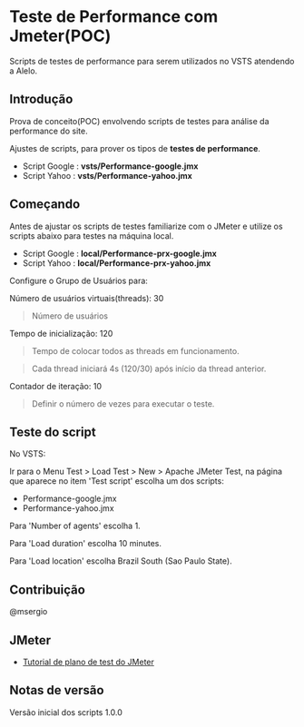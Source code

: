 # Teste de Performance com Jmeter(POC)
Scripts de testes de performance para serem utilizados no VSTS atendendo a Alelo.

## Introdução
Prova de conceito(POC) envolvendo scripts de testes para análise da performance do site.

Ajustes de scripts, para prover os tipos de **testes de performance**. 
- Script Google : **vsts/Performance-google.jmx**
- Script Yahoo : **vsts/Performance-yahoo.jmx**

## Começando
Antes de ajustar os scripts de testes familiarize com o JMeter e utilize os scripts abaixo para testes na máquina local.
- Script Google : **local/Performance-prx-google.jmx**
- Script Yahoo : **local/Performance-prx-yahoo.jmx**

Configure o Grupo de Usuários para:

Número de usuários virtuais(threads): 30

> Número de usuários

Tempo de inicialização: 120 

> Tempo de colocar todos as threads em funcionamento.

> Cada thread iniciará 4s \(120/30) após início da thread anterior.

Contador de iteração: 10

> Definir o número de vezes para executar o teste.

## Teste do script
No VSTS:

Ir para o Menu Test > Load Test > New > Apache JMeter Test, na página que aparece no item \'Test script\' escolha um dos scripts:
- Performance-google.jmx
- Performance-yahoo.jmx

Para \'Number of agents\' escolha 1. 

Para \'Load duration\' escolha 10 minutes.

Para \'Load location\' escolha Brazil South \(Sao Paulo State).

## Contribuição
@msergio

## JMeter
- [Tutorial de plano de test do JMeter](http://jmeter.apache.org/usermanual/build-web-test-plan.html)

## Notas de versão
Versão inicial dos scripts 1.0.0